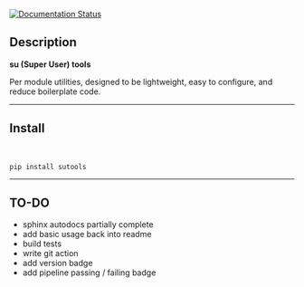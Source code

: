 [![Documentation Status](https://readthedocs.org/projects/sutools/badge/?version=latest)](https://sutools.readthedocs.io/en/latest/?badge=latest)

## Description

**su (Super User) tools**

Per module utilities, designed to be lightweight, easy to configure, and reduce boilerplate code.

***

## Install

</br>

```
pip install sutools
```
***

## TO-DO
* sphinx autodocs partially complete
* add basic usage back into readme
* build tests
* write git action
* add version badge
* add pipeline passing / failing badge